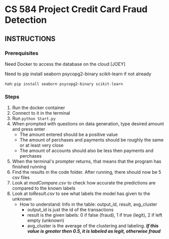 # CS 584 Project Credit Card Fraud Detection

## INSTRUCTIONS

### Prerequisites

Need Docker to access the database on the cloud [JOEY]

Need to pip install seaborn psycopg2-binary scikit-learn if not already 

run: ```pip install seaborn psycopg2-binary scikit-learn```

### Steps

1. Run the docker container
2. Connect to it in the terminal
3. Run ```python Start.py```
4. When prompted with questions on data generation, type desired amount and press enter
   - The amount entered should be a positive value
   - The amount of perchases and payments should be roughly the same or at least very close
   - The amount of accounts should also be less then payments and perchases 
6. When the terminal's prompter returns, that means that the program has finished running
7. Find the results in the code folder. After running, there should now be 5 csv files
8. Look at *modCompare.csv* to check how accurate the predictions are compared to the known labels
9. Look at *toResult.csv* to see what labels the model has given to the unknown
   - How to understand: Info in the table: output_id, result, avg_cluster
     - output_id is just the id of the transactions
     - result is the given labels: 0 if false (fraud), 1 if true (legit), 2 if left empty (unknown)
     - avg_cluster is the average of the clustering and labeling. ***If this value is greater then 0.5, it is labeled as legit, otherwise fraud***
